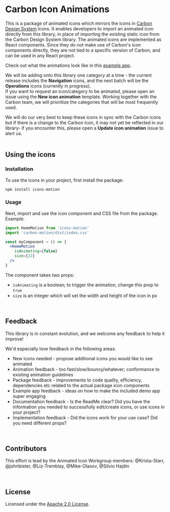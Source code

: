 # Carbon Icon Animations

This is a package of animated icons which mirrors the icons in [Carbon Design System](https://carbondesignsystem.com/guidelines/icons/library/) icons.
It enables developers to import an animated icon directly from this library, in place of importing the existing static icon from the Carbon Design System library. The animated icons are implemented as React components.  Since they do not make use of Carbon's icon components directly, they are not tied to a specific version of Carbon, and can be used in any React project.  

Check out what the animations look like in this [example app](https://carbon-design-system.github.io/icons-motion/).

We will be adding onto this library one category at a time - the current release includes the **Navigation** icons, and the next batch will be the **Operations** icons (currently in progress).  
If you want to request an icon/category to be animated, please open an issue using the **New icon animation** template.  Working together with the Carbon team, we will prioritize the categories that will be most frequently used. 

We will do our very best to keep these icons in sync with the Carbon icons but if there is a change to the Carbon icon, it may not yet be reflected in our library- if you encounter this, please open a **Update icon animation** issue to alert us.  
<br />

## Using the icons

### Installation
To use the icons in your project, first install the package: 

```bash
npm install icons-motion
```

### Usage

Next, import and use the icon component and CSS file from the package. Example:

```jsx
import HomeMotion from 'icons-motion'
import 'carbon-motion/dist/index.css'

const myComponent = () => {
  <HomeMotion 
    isAnimating={false}
    size={32}
  />
}
```

The component takes two props:
- `isAnimating` is a boolean; to trigger the animation, change this prop to `true`
- `size` is an integer which will set the width and height of the icon in px 
<br />


## Feedback
This library is in constant evolution, and we welcome any feedback to help it improve! 

We'd especially love feedback in the following areas:
- New icons needed - propose additional icons you would like to see animated
- Animation feedback - too fast/slow/bouncy/whatever; conformance to existing animation guidelines
- Package feedback - improvements to code quality, efficiency, dependencies etc related to the actual package icon components
- Example app feedback - ideas on how to make the included demo app super engaging 
- Documentation feedback - Is the ReadMe clear? Did you have the information you needed to successfully edit/create icons, or use icons in your project?
- Implementation feedback - Did the icons work for your use case? Did you need different props? 

<br />

## Contributors
This effort is lead by the Animated Icon Workgroup members: @Krista-Starr, @johnbister, @Liz-Tremblay, @Mike-Olasov, @Silvio Hajdin

<br />

## License
Licensed under the [Apache 2.0 License](https://github.com/carbon-design-system/carbon-motion/blob/main/LICENSE).
